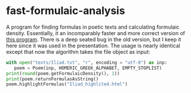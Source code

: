 fast-formulaic-analysis
=======================

A program for finding formulas in poetic texts and calculating formulaic density. Essentially, it an incomparably faster
and more correct version of [this program](github.com/macleginn/poetic-formula-extractor-python).
There is a deep seated bug in the old version, but I keep it here since it was used in the presentation.
The usage is nearly identical except that now the algorithm takes the file object as input:

```python
with open("texts/Iliad.txt", "r", encoding = "utf-8") as inp:
   poem = Poem(inp, HOMERIC_GREEK_ALPHABET, EMPTY_STOPLIST)
print(round(poem.getFormulaicDensity(), 1))
print(poem.returnFormulasAsString()
poem.highlightFormulas("Iliad_highlited.html")
```
